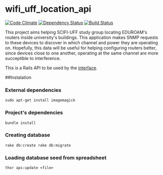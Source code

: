 
# wifi_uff_location_api

[![Code Climate](https://codeclimate.com/github/rai200890/wifi_uff_location_api/badges/gpa.svg)](https://codeclimate.com/github/rai200890/wifi_uff_location_api)
[![Dependency Status](https://gemnasium.com/rai200890/wifi_uff_location_api.svg)](https://gemnasium.com/rai200890/wifi_uff_location_api)
[![Build Status](https://travis-ci.org/rai200890/wifi_uff_location_api.svg?branch=master)](https://travis-ci.org/rai200890/wifi_uff_location_api)

This project aims helping SCIFI-UFF study group locating EDUROAM's routers inside university's buildings.
This application makes SNMP requests to these devices to discover in which channel and power they are operating on.
Hopefully, this data will be useful for helping configuring routers better, since devices close to one another,
operating at the same channel are more succeptible to interference.  

This is a Rails API to be used by the [interface](https://github.com/rai200890/wifi_uff_location_interface).

##Instalation

### External dependencies

``
sudo apt-get install imagemagick
``

### Project's dependencies

``
bundle install
``

### Creating database

``
rake db:create
rake db:migrate
``

### Loading database seed from spreadsheet

``
thor aps:update <file>
``
